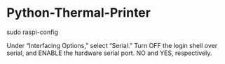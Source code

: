 Python-Thermal-Printer
======================


sudo raspi-config


Under “Interfacing Options,” select “Serial.” Turn OFF the login shell over serial, and ENABLE the hardware serial port. NO and YES, respectively.

